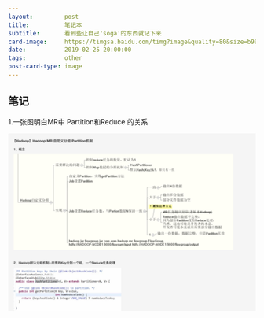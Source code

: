 ```yaml
---
layout:         post
title:          笔记本
subtitle:       看到些让自己'soga'的东西就记下来
card-image:     https://timgsa.baidu.com/timg?image&quality=80&size=b9999_10000&sec=1551104557620&di=36db845634967ad6c9a1c724dde7d445&imgtype=0&src=http%3A%2F%2Fpic169.nipic.com%2Ffile%2F20180620%2F12061423_221105427084_2.jpg
date:           2019-02-25 20:00:00
tags:           other
post-card-type: image
---
```


## 笔记

1.一张图明白MR中 Partition和Reduce 的关系

![MacDown Screenshot](/assets/images/1551094566877.jpg)
